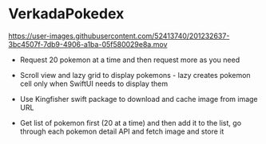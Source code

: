 # VerkadaPokedex

https://user-images.githubusercontent.com/52413740/201232637-3bc4507f-7db9-4906-a1ba-05f580029e8a.mov

- Request 20 pokemon at a time and then request more as you need
- Scroll view and lazy grid to display pokemons - lazy creates pokemon cell only when SwiftUI needs to display them
- Use Kingfisher swift package to download and cache image from image URL

- Get list of pokemon first (20 at a time) and then add it to the list, go through each pokemon detail API and fetch image and store it
